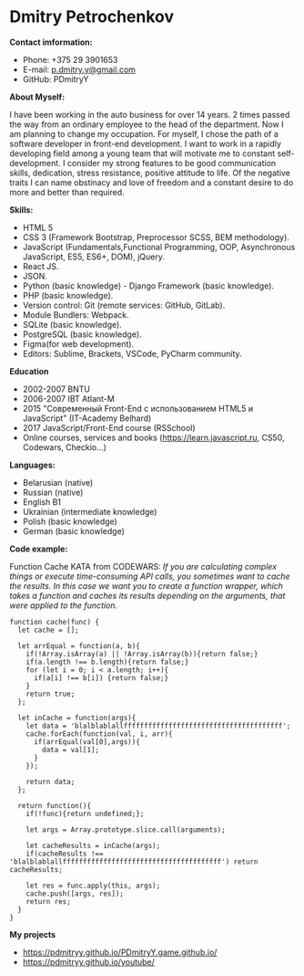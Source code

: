 # Dmitry Petrochenkov


**Contact imformation:**
- Phone: +375 29 3901653
- E-mail: p.dmitry.y@gmail.com
- GitHub: PDmitryY

**About Myself:**

I have been working in the auto business for over 14 years. 2 times passed the way from an ordinary employee to the head of the department. Now I am planning to change my occupation. For myself, I chose the path of a software developer in front-end development. I want to work in a rapidly developing field among a young team that will motivate me to constant self-development. I consider my strong features to be good communication skills, dedication, stress resistance, positive attitude to life. Of the negative traits I can name obstinacy and love of freedom and a constant desire to do more and better than required.

**Skills:**
- HTML 5
- CSS 3 (Framework Bootstrap, Preprocessor SCSS, BEM methodology).
- JavaScript (Fundamentals,Functional Programming, OOP, Asynchronous JavaScript, ES5, ES6+, DOM), jQuery.
- React JS.
- JSON.
- Python (basic knowledge) - Django Framework (basic knowledge).
- PHP (basic knowledge).
- Version control: Git (remote services: GitHub, GitLab).
- Module Bundlers: Webpack.
- SQLite (basic knowledge).
- PostgreSQL (basic knowledge).
- Figma(for web development).
- Editors: Sublime, Brackets, VSCode, PyCharm community.


**Education**
- 2002-2007 BNTU
- 2006-2007 IBT Atlant-M
- 2015 "Современный Front-End с использованием HTML5 и JavaScript" (IT-Academy Belhard)
- 2017 JavaScript/Front-End course (RSSchool)
- Online courses, services and books (https://learn.javascript.ru, CS50, Codewars, Checkio...)

**Languages:**
- Belarusian (native)
- Russian (native)
- English B1
- Ukrainian (intermediate knowledge)
- Polish (basic knowledge)
- German (basic knowledge)

**Code example:**

Function Cache KATA from CODEWARS: *If you are calculating complex things or execute time-consuming API calls, you sometimes want to cache the results. In this case we want you to create a function wrapper, which takes a function and caches its results depending on the arguments, that were applied to the function.*

```
function cache(func) {
  let cache = [];
  
  let arrEqual = function(a, b){
    if(!Array.isArray(a) || !Array.isArray(b)){return false;}
    if(a.length !== b.length){return false;}
    for (let i = 0; i < a.length; i++){
      if(a[i] !== b[i]) {return false;}
    }
    return true;
  };
  
  let inCache = function(args){
    let data = 'blalblablallfffffffffffffffffffffffffffffffffffffff';
    cache.forEach(function(val, i, arr){
      if(arrEqual(val[0],args)){
        data = val[1];
      }
    });

    return data;
  };
  
  return function(){
    if(!func){return undefined;};
    
    let args = Array.prototype.slice.call(arguments);
    
    let cacheResults = inCache(args);
    if(cacheResults !== 'blalblablallfffffffffffffffffffffffffffffffffffffff') return cacheResults;
    
    let res = func.apply(this, args);
    cache.push([args, res]);
    return res;
  }
}

```

**My projects** 

- https://pdmitryy.github.io/PDmitryY.game.github.io/
- https://pdmitryy.github.io/youtube/